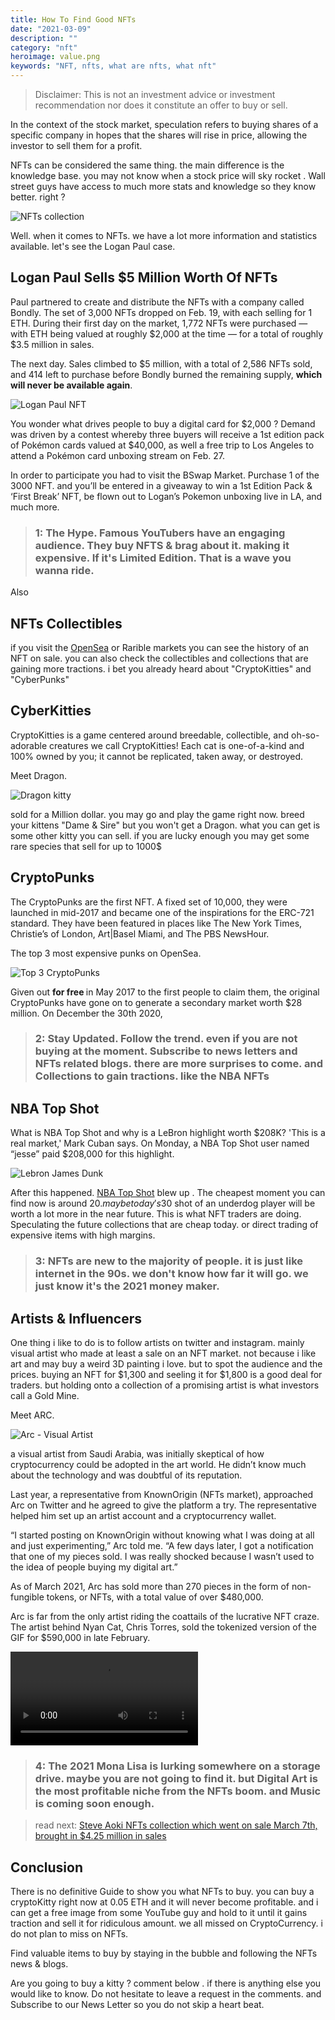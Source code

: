 ```yaml
---
title: How To Find Good NFTs
date: "2021-03-09"
description: ""
category: "nft"
heroimage: value.png
keywords: "NFT, nfts, what are nfts, what nft"
---
```


> Disclaimer: This is not an investment advice or investment recommendation nor does it constitute an offer to buy or sell.

In the context of the stock market, speculation refers to buying shares of a specific company in hopes that the shares will rise in price, allowing the investor to sell them for a profit.

NFTs can be considered the same thing. the main difference is the knowledge base. you may not know when a stock price will sky rocket . Wall street guys have access to much more stats and knowledge so they know better. right ?

![NFTs collection](./nfts-collection.jpg)

Well. when it comes to NFTs. we have a lot more information and statistics available. let's see the Logan Paul case.

## Logan Paul Sells $5 Million Worth Of NFTs

Paul partnered to create and distribute the NFTs with a company called Bondly. The set of 3,000 NFTs dropped on Feb. 19, with each selling for 1 ETH. During their first day on the market, 1,772 NFTs were purchased — with ETH being valued at roughly $2,000 at the time — for a total of roughly $3.5 million in sales.

The next day. Sales climbed to $5 million, with a total of 2,586 NFTs sold, and 414 left to purchase before Bondly burned the remaining supply, <strong>which will never be available again</strong>.

![Logan Paul NFT](./logan-paul-nfts.jpg)

You wonder what drives people to buy a digital card for $2,000 ? Demand was driven by a contest whereby three buyers will receive a 1st edition pack of Pokémon cards valued at $40,000, as well a free trip to Los Angeles to attend a Pokémon card unboxing stream on Feb. 27.

In order to participate you had to visit the BSwap Market. Purchase 1 of the 3000 NFT. and you’ll be entered in a giveaway to win a 1st Edition Pack & ‘First Break’ NFT, be flown out to Logan’s Pokemon unboxing live in LA, and much more.

> ### 1: The Hype. Famous YouTubers have an engaging audience. They buy NFTS & brag about it. making it expensive. If it's Limited Edition. That is a wave you wanna ride.

Also

## NFTs Collectibles

if you visit the [OpenSea](https://opensea.io?ref=0x008d8c1adf0ece93d7a4464854c50590e0c3f0db) or Rarible markets you can see the history of an NFT on sale. you can also check the collectibles and collections that are gaining more tractions. i bet you already heard about "CryptoKitties" and "CyberPunks"

## CyberKitties

CryptoKitties is a game centered around breedable, collectible, and oh-so-adorable creatures we call CryptoKitties! Each cat is one-of-a-kind and 100% owned by you; it cannot be replicated, taken away, or destroyed.

Meet Dragon.

![Dragon kitty](./dragon.PNG)

sold for a Million dollar. you may go and play the game right now. breed your kittens "Dame & Sire" but you won't get a Dragon. what you can get is some other kitty you can sell. if you are lucky enough you may get some rare species that sell for up to 1000$

## CryptoPunks

The CryptoPunks are the first NFT. A fixed set of 10,000, they were launched in mid-2017 and became one of the inspirations for the ERC-721 standard. They have been featured in places like The New York Times,
Christie’s of London, Art|Basel Miami, and The PBS NewsHour.

The top 3 most expensive punks on OpenSea.

![Top 3 CryptoPunks](./cryptopunks-top3.PNG)

Given out <strong> for free </strong> in May 2017 to the first people to claim them, the original CryptoPunks have gone on to generate a secondary market worth $28 million. On December the 30th 2020,

> ### 2: Stay Updated. Follow the trend. even if you are not buying at the moment. Subscribe to news letters and NFTs related blogs. there are more surprises to come. and Collections to gain tractions. like the NBA NFTs

## NBA Top Shot

What is NBA Top Shot and why is a LeBron highlight worth $208K? 'This is a real market,' Mark Cuban says.
On Monday, a NBA Top Shot user named “jesse” paid $208,000 for this highlight.

![Lebron James Dunk](./james.png)

After this happened. [NBA Top Shot](https://www.nbatopshot.com) blew up . The cheapest moment you can find now is around $20. maybe today's 30$ shot of an underdog player will be worth a lot more in the near future. This is what NFT traders are doing. Speculating the future collections that are cheap today. or direct trading of expensive items with high margins.

> ### 3: NFTs are new to the majority of people. it is just like internet in the 90s. we don't know how far it will go. we just know it's the 2021 money maker.

## Artists & Influencers

One thing i like to do is to follow artists on twitter and instagram. mainly visual artist who made at least a sale on an NFT market. not because i like art and may buy a weird 3D painting i love. but to spot the audience and the prices. buying an NFT for $1,300 and seeling it for $1,800 is a good deal for traders. but holding onto a collection of a promising artist is what investors call a Gold Mine.

Meet ARC.

![Arc - Visual Artist](./arc-artist.PNG)

a visual artist from Saudi Arabia, was initially skeptical of how cryptocurrency could be adopted in the art world. He didn’t know much about the technology and was doubtful of its reputation.

Last year, a representative from KnownOrigin (NFTs market), approached Arc on Twitter and he agreed to give the platform a try. The representative helped him set up an artist account and a cryptocurrency wallet.

“I started posting on KnownOrigin without knowing what I was doing at all and just experimenting,” Arc told me. “A few days later, I got a notification that one of my pieces sold. I was really shocked because I wasn’t used to the idea of people buying my digital art.”

As of March 2021, Arc has sold more than 270 pieces in the form of non-fungible tokens, or NFTs, with a total value of over $480,000.

Arc is far from the only artist riding the coattails of the lucrative NFT craze. The artist behind Nyan Cat, Chris Torres, sold the tokenized version of the GIF for $590,000 in late February.

<div class="center-it">

<video controls="" autoplay="true" loop="true" name="media"><source src="https://cdn.vox-cdn.com/thumbor/kSNK5G9qOmu4E2Hg79c-NLtAhuQ=/0x0:1400x1400/620x413/filters:focal(588x588:812x812):gifv():no_upscale()/cdn.vox-cdn.com/uploads/chorus_image/image/68837730/poptart1redrainbowfix_1.0.gif" type="video/mp4"></video>

</div>

> ### 4: The 2021 Mona Lisa is lurking somewhere on a storage drive. maybe you are not going to find it. but Digital Art is the most profitable niche from the NFTs boom. and Music is coming soon enough.

> read next: [Steve Aoki NFTs collection which went on sale March 7th, brought in $4.25 million in sales ](/nfts/steve-aoki-nft/)

## Conclusion

There is no definitive Guide to show you what NFTs to buy. you can buy a cryptoKitty right now at 0.05 ETH and it will never become profitable. and i can get a free image from some YouTube guy and hold to it until it gains traction and sell it for ridiculous amount. we all missed on CryptoCurrency. i do not plan to miss on NFTs.

Find valuable items to buy by staying in the bubble and following the NFTs news & blogs.

Are you going to buy a kitty ? comment below . if there is anything else you would like to know. Do not hesitate to leave a request in the comments. and Subscribe to our News Letter so you do not skip a heart beat.

<!--  -->
